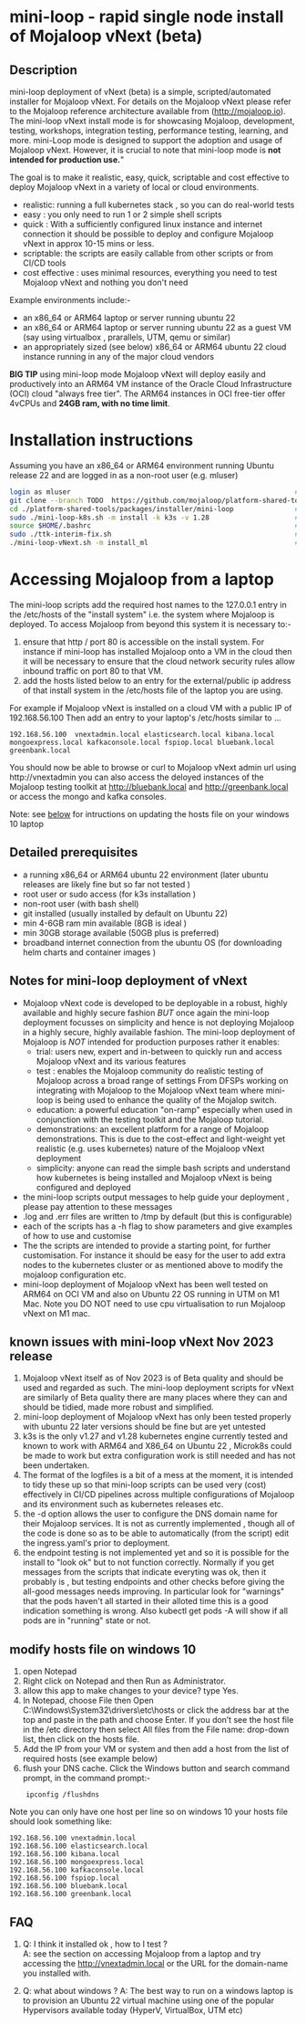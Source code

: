 # mini-loop - rapid single node install of Mojaloop vNext (beta)

## Description 
mini-loop deployment of vNext (beta) is a simple, scripted/automated installer for Mojaloop vNext. For details on the Mojaloop vNext please refer to the Mojaloop reference architecture available from (http://mojaloop.io). The mini-loop vNext install mode is for  showcasing Mojaloop, development, testing, workshops, integration testing, performance testing, learning, and more. mini-Loop mode is designed to support the adoption and usage of Mojaloop vNext. However, it is crucial to note that mini-loop mode is **not intended for production use.**" 

The goal is to make it realistic, easy, quick, scriptable and cost effective to deploy Mojaloop vNext in a variety of local or cloud environments. 
- realistic: running a full kubernetes stack , so you can do real-world tests
- easy : you only need to run 1 or 2 simple shell scripts
- quick : With a sufficiently configured linux instance and internet connection it should be possible to deploy and configure Mojaloop vNext in approx 10-15 mins or less.
- scriptable: the scripts are easily callable from other scripts or from CI/CD tools
- cost effective : uses minimal resources, everything you need to test Mojaloop vNext and nothing you don't need

Example environments include:-
- an x86_64 or ARM64 laptop or server running ubuntu 22 
- an x86_64 or ARM64 laptop or server running ubuntu 22 as a guest VM (say using virtualbox , prarallels, UTM, qemu or similar) 
- an appropriately sized (see below) x86_64 or ARM64 ubuntu 22 cloud instance running in any of the major cloud vendors 

**BIG TIP** using mini-loop mode Mojaloop vNext will deploy easily and productively into an ARM64 VM instance of the Oracle Cloud Infrastructure (OCI) cloud "always free tier". The ARM64 instances in OCI free-tier offer 4vCPUs and **24GB ram, with no time limit**.
 
# Installation instructions 
Assuming you have an x86_64 or ARM64 environment running Ubuntu release 22 and are logged in as a non-root user (e.g. mluser)
```bash
login as mluser                                                       # login as  a non-root user e.g. mluser
git clone --branch TODO  https://github.com/mojaloop/platform-shared-tools.git    # clone vNext repo 
cd ./platform-shared-tools/packages/installer/mini-loop               # cd to mini-loop dir
sudo ./mini-loop-k8s.sh -m install -k k3s -v 1.28                     # install and configure k3s v1.28
source $HOME/.bashrc                                                  # or logout/log in again to set env
sudo ./ttk-interim-fix.sh                                             # ** do this on ARM64 ONLY ** 
./mini-loop-vNext.sh -m install_ml                                    # configure and deploy vNext 
```

# Accessing Mojaloop from a laptop 
The mini-loop scripts add the required host names to the 127.0.0.1 entry in the /etc/hosts of the "install system" i.e. the system where Mojaloop is deployed.  To access Mojaloop from beyond this system it is necessary to:- 
1. ensure that http / port 80 is accessible on the install system.  For instance if mini-loop has installed Mojaloop onto a VM in the cloud then it will be necessary to ensure that the cloud network security rules allow inbound traffic on port 80 to that VM.
2. add the hosts listed below to an entry for the external/public ip address of that install system in the /etc/hosts file of the laptop you are using. 

 For example if Mojaloop vNext is installed on a cloud VM with a public IP of 192.168.56.100  Then add an entry to your laptop's /etc/hosts similar to ...
```
192.168.56.100  vnextadmin.local elasticsearch.local kibana.local mongoexpress.local kafkaconsole.local fspiop.local bluebank.local greenbank.local
```
You should now be able to browse or curl to Mojaloop vNext admin url using  http://vnextadmin you can also access the deloyed instances of the Mojaloop testing toolkit at http://bluebank.local and http://greenbank.local or access the mongo and kafka consoles.

Note: see [below](#modify-hosts-file-on-windows-10) for intructions on updating the hosts file on your windows 10 laptop 

## Detailed prerequisites 
- a running x86_64 or ARM64 ubuntu 22 environment (later ubuntu releases are likely fine but so far not tested )
- root user or sudo access (for k3s installation )
- non-root user (with bash shell)
- git installed (usually installed by default on Ubuntu 22) 
- min 4-6GB ram min available  (8GB is ideal )
- min 30GB storage available (50GB plus is preferred)
- broadband internet connection from the ubuntu OS (for downloading helm charts and container images )

## Notes for mini-loop deployment of vNext
- Mojaloop vNext code is developed to be deployable in a robust, highly available and highly secure fashion *BUT* once again the mini-loop deployment focusses on simplicity and hence is not deploying Mojaloop in a highly secure, highly available fashion.  The mini-loop deployment of Mojaloop is *NOT* intended for production purposes rather it enables:
  - trial: users new, expert and in-between to quickly run and access Mojaloop vNext and its various features
  - test : enables the Mojaloop community do realistic testing of Mojaloop across a broad range of settings 
           From DFSPs working on integrating with Mojaloop to the Mojaloop vNext team where mini-loop is being used to enhance the quality of the Mojalop switch.
  - education: a powerful education "on-ramp" especially when used in conjunction with the testing toolkit and the Mojaloop tutorial.
  - demonstrations: an excellent platform for a range of Mojaloop demonstrations. This is due to the cost-effect and light-weight yet realistic (e.g. uses kubernetes) nature of the Mojaloop vNext deployment 
  - simplicity: anyone can read the simple bash scripts and understand how kubernetes is being installed and Mojaloop vNext is being configured and deployed
- the mini-loop scripts output messages to help guide your deployment , please pay attention to these messages
- .log and .err files are written to /tmp by default (but this is configurable) 
- each of the scripts has a -h flag to show parameters and give examples of how to use and customise
- The the scripts are intended to provide a starting point, for further customisation. For instance it should be easy for the user to add extra nodes to the kubernetes cluster or as mentioned above to modify the mojaloop configuration etc.
- mini-loop deployment of Mojaloop vNext has been well tested on  ARM64 on OCI VM and also on Ubuntu 22 OS running in UTM on M1 Mac. Note you DO NOT need to use cpu virtualisation to run Mojaloop vNext on M1 mac.  

## known issues with mini-loop vNext Nov 2023 release 
1. Mojaloop vNext itself as of Nov 2023 is of Beta quality and should be used and regarded as such. The mini-loop deployment scripts for vNext are similarly of Beta quality there are many places where they can and should be tidied, made more robust and simplified. 
2. mini-loop deployment of Mojaloop vNext has only been tested properly with ubuntu 22 later versions should be fine but are yet untested
3. k3s is the only v1.27 and v1.28 kubernetes engine currently tested and known to work with ARM64 and X86_64 on Ubuntu 22 , Microk8s could be made to work but extra configuration work is still needed and has not been undertaken.  
4. The format of the logfiles is a bit of a mess at the moment, it is intended to tidy these up so that mini-loop scripts can be used very (cost) effectively in CI/CD pipelines across multiple configurations of Mojaloop and its environment such as kubernetes releases etc. 
5. the  -d option allows the user to configure the DNS domain name for their Mojaloop services. It is not as currently implemented , though all of the code is done so as to be able to automatically (from the script) edit the ingress.yaml's  prior to deployment. 
6. the endpoint testing is not implemented yet and so it is possible for the install to "look ok" but to not function correctly. Normally if you get messages from the scripts that indicate everyting was ok, then it probably is , but testing endpoints and other checks before giving the all-good messages needs improving. In particular look for "warnings" that the pods haven't all started in their alloted time this is a good indication something is wrong.  Also kubectl get pods -A will show if all pods are in "running" state or not.

## modify hosts file on windows 10
1. open Notepad
2. Right click on Notepad and then Run as Administrator.
3. allow this app to make changes to your device? type Yes.
4. In Notepad, choose File then Open C:\Windows\System32\drivers\etc\hosts or click the address bar at the top and paste in the path and choose Enter.  If you don’t see the host file in the /etc directory then select All files from the File name: drop-down list, then click on the hosts file.
5. Add the IP from your VM or system and then add a host from the list of required hosts (see example below)
6. flush your DNS cache. Click the Windows button and search command prompt, in the command prompt:-
```
    ipconfig /flushdns
```

Note you can only have one host per line so on windows 10 your hosts file should look something like: 
```
192.168.56.100 vnextadmin.local 
192.168.56.100 elasticsearch.local 
192.168.56.100 kibana.local 
192.168.56.100 mongoexpress.local 
192.168.56.100 kafkaconsole.local 
192.168.56.100 fspiop.local 
192.168.56.100 bluebank.local 
192.168.56.100 greenbank.local 
```

## FAQ
1. Q: I think it installed ok , how to I test ?  
A: see the section on accessing Mojaloop from a laptop and try accessing the http://vnextadmin.local or the URL for the domain-name you installed with. 

2. Q: what about windows ?
A: The best way to run on a windows laptop is to provision an Ubuntu 22 virtual machine using one of the popular Hypervisors available today (HyperV, VirtualBox, UTM etc) 
